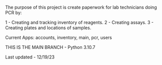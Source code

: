 The purpose of this project is create paperwork for lab technicians doing PCR by:

1 - Creating and tracking inventory of reagents.
2 - Creating assays.
3 - Creating plates and locations of samples.

Current Apps: accounts, inventory, main, pcr, users

THIS IS THE MAIN BRANCH - Python 3.10.7

Last updated - 12/19/23
